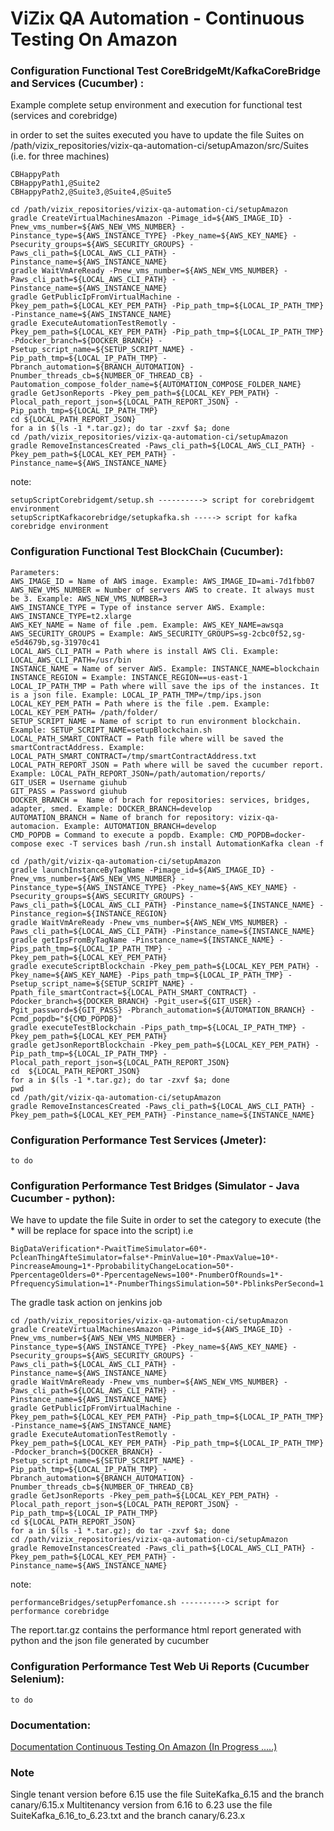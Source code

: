 # ViZix QA Automation - Continuous Testing On Amazon

### Configuration Functional Test CoreBridgeMt/KafkaCoreBridge and Services (Cucumber) :

Example complete setup environment and execution for functional test (services and corebridge)

in order to set the suites executed you have to update the file Suites on /path/vizix_repositories/vizix-qa-automation-ci/setupAmazon/src/Suites
(i.e. for three machines)

```
CBHappyPath
CBHappyPath1,@Suite2
CBHappyPath2,@Suite3,@Suite4,@Suite5
```

```
cd /path/vizix_repositories/vizix-qa-automation-ci/setupAmazon
gradle CreateVirtualMachinesAmazon -Pimage_id=${AWS_IMAGE_ID} -Pnew_vms_number=${AWS_NEW_VMS_NUMBER} -Pinstance_type=${AWS_INSTANCE_TYPE} -Pkey_name=${AWS_KEY_NAME} -Psecurity_groups=${AWS_SECURITY_GROUPS} -Paws_cli_path=${LOCAL_AWS_CLI_PATH} -Pinstance_name=${AWS_INSTANCE_NAME}
gradle WaitVmAreReady -Pnew_vms_number=${AWS_NEW_VMS_NUMBER} -Paws_cli_path=${LOCAL_AWS_CLI_PATH} -Pinstance_name=${AWS_INSTANCE_NAME}
gradle GetPublicIpFromVirtualMachine -Pkey_pem_path=${LOCAL_KEY_PEM_PATH} -Pip_path_tmp=${LOCAL_IP_PATH_TMP} -Pinstance_name=${AWS_INSTANCE_NAME}
gradle ExecuteAutomationTestRemotly -Pkey_pem_path=${LOCAL_KEY_PEM_PATH} -Pip_path_tmp=${LOCAL_IP_PATH_TMP} -Pdocker_branch=${DOCKER_BRANCH} -Psetup_script_name=${SETUP_SCRIPT_NAME} -Pip_path_tmp=${LOCAL_IP_PATH_TMP} -Pbranch_automation=${BRANCH_AUTOMATION} -Pnumber_threads_cb=${NUMBER_OF_THREAD_CB} -Pautomation_compose_folder_name=${AUTOMATION_COMPOSE_FOLDER_NAME}
gradle GetJsonReports -Pkey_pem_path=${LOCAL_KEY_PEM_PATH} -Plocal_path_report_json=${LOCAL_PATH_REPORT_JSON} -Pip_path_tmp=${LOCAL_IP_PATH_TMP}
cd ${LOCAL_PATH_REPORT_JSON}
for a in $(ls -1 *.tar.gz); do tar -zxvf $a; done
cd /path/vizix_repositories/vizix-qa-automation-ci/setupAmazon
gradle RemoveInstancesCreated -Paws_cli_path=${LOCAL_AWS_CLI_PATH} -Pkey_pem_path=${LOCAL_KEY_PEM_PATH} -Pinstance_name=${AWS_INSTANCE_NAME}
```
note:

```
setupScriptCorebridgemt/setup.sh ----------> script for corebridgemt environment
setupScriptKafkacorebridge/setupkafka.sh -----> script for kafka corebridge environment
```
### Configuration Functional  Test BlockChain (Cucumber):

```
Parameters:
AWS_IMAGE_ID = Name of AWS image. Example: AWS_IMAGE_ID=ami-7d1fbb07
AWS_NEW_VMS_NUMBER = Number of servers AWS to create. It always must be 3. Example: AWS_NEW_VMS_NUMBER=3
AWS_INSTANCE_TYPE = Type of instance server AWS. Example: AWS_INSTANCE_TYPE=t2.xlarge 
AWS_KEY_NAME = Name of file .pem. Example: AWS_KEY_NAME=awsqa
AWS_SECURITY_GROUPS = Example: AWS_SECURITY_GROUPS=sg-2cbc0f52,sg-e5d4679b,sg-31970c41
LOCAL_AWS_CLI_PATH = Path where is install AWS Cli. Example: LOCAL_AWS_CLI_PATH=/usr/bin
INSTANCE_NAME = Name of server AWS. Example: INSTANCE_NAME=blockchain 
INSTANCE_REGION = Example: INSTANCE_REGION==us-east-1
LOCAL_IP_PATH_TMP = Path where will save the ips of the instances. It is a json file. Example: LOCAL_IP_PATH_TMP=/tmp/ips.json 
LOCAL_KEY_PEM_PATH = Path where is the file .pem. Example: LOCAL_KEY_PEM_PATH= /path/folder/ 
SETUP_SCRIPT_NAME = Name of script to run environment blockchain. Example: SETUP_SCRIPT_NAME=setupBlockchain.sh 
LOCAL_PATH_SMART_CONTRACT = Path file where will be saved the smartContractAddress. Example: LOCAL_PATH_SMART_CONTRACT=/tmp/smartContractAddress.txt
LOCAL_PATH_REPORT_JSON = Path where will be saved the cucumber report. Example: LOCAL_PATH_REPORT_JSON=/path/automation/reports/
GIT_USER = Username giuhub
GIT_PASS = Password giuhub
DOCKER_BRANCH =  Name of brach for repositories: services, bridges, adapter, smed. Example: DOCKER_BRANCH=develop
AUTOMATION_BRANCH = Name of branch for repository: vizix-qa-automacion. Example: AUTOMATION_BRANCH=develop 
CMD_POPDB = Command to execute a popdb. Example: CMD_POPDB=docker-compose exec -T services bash /run.sh install AutomationKafka clean -f
```

```
cd /path/git/vizix-qa-automation-ci/setupAmazon
gradle launchInstanceByTagName -Pimage_id=${AWS_IMAGE_ID} -Pnew_vms_number=${AWS_NEW_VMS_NUMBER} -Pinstance_type=${AWS_INSTANCE_TYPE} -Pkey_name=${AWS_KEY_NAME} -Psecurity_groups=${AWS_SECURITY_GROUPS} -Paws_cli_path=${LOCAL_AWS_CLI_PATH} -Pinstance_name=${INSTANCE_NAME} -Pinstance_region=${INSTANCE_REGION}
gradle WaitVmAreReady -Pnew_vms_number=${AWS_NEW_VMS_NUMBER} -Paws_cli_path=${LOCAL_AWS_CLI_PATH} -Pinstance_name=${INSTANCE_NAME}
gradle getIpsFromByTagName -Pinstance_name=${INSTANCE_NAME} -Pips_path_tmp=${LOCAL_IP_PATH_TMP} -Pkey_pem_path=${LOCAL_KEY_PEM_PATH}
gradle executeScriptBlockchain -Pkey_pem_path=${LOCAL_KEY_PEM_PATH} -Pkey_name=${AWS_KEY_NAME} -Pips_path_tmp=${LOCAL_IP_PATH_TMP} -Psetup_script_name=${SETUP_SCRIPT_NAME} -Ppath_file_smartContract=${LOCAL_PATH_SMART_CONTRACT} -Pdocker_branch=${DOCKER_BRANCH} -Pgit_user=${GIT_USER} -Pgit_password=${GIT_PASS} -Pbranch_automation=${AUTOMATION_BRANCH} -Pcmd_popdb="${CMD_POPDB}"
gradle executeTestBlockchain -Pips_path_tmp=${LOCAL_IP_PATH_TMP} -Pkey_pem_path=${LOCAL_KEY_PEM_PATH}
gradle getJsonReportBlockchain -Pkey_pem_path=${LOCAL_KEY_PEM_PATH} -Pip_path_tmp=${LOCAL_IP_PATH_TMP} -Plocal_path_report_json=${LOCAL_PATH_REPORT_JSON}
cd  ${LOCAL_PATH_REPORT_JSON}
for a in $(ls -1 *.tar.gz); do tar -zxvf $a; done
pwd
cd /path/git/vizix-qa-automation-ci/setupAmazon
gradle RemoveInstancesCreated -Paws_cli_path=${LOCAL_AWS_CLI_PATH} -Pkey_pem_path=${LOCAL_KEY_PEM_PATH} -Pinstance_name=${INSTANCE_NAME}
```
### Configuration Performance Test Services (Jmeter):
```
to do
```
### Configuration Performance Test Bridges (Simulator - Java Cucumber - python):
We have to update the file Suite in order to set the category to execute (the * will be replace for space into the script)
i.e
```
BigDataVerification*-PwaitTimeSimulator=60*-PcleanThingAfteSimulator=false*-PminValue=10*-PmaxValue=10*-PincreaseAmoung=1*-PprobabilityChangeLocation=50*-PpercentageOlders=0*-PpercentageNews=100*-PnumberOfRounds=1*-PfrequencySimulation=1*-PnumberThingsSimulation=50*-PblinksPerSecond=1
```


The gradle task action on jenkins job
```
cd /path/vizix_repositories/vizix-qa-automation-ci/setupAmazon
gradle CreateVirtualMachinesAmazon -Pimage_id=${AWS_IMAGE_ID} -Pnew_vms_number=${AWS_NEW_VMS_NUMBER} -Pinstance_type=${AWS_INSTANCE_TYPE} -Pkey_name=${AWS_KEY_NAME} -Psecurity_groups=${AWS_SECURITY_GROUPS} -Paws_cli_path=${LOCAL_AWS_CLI_PATH} -Pinstance_name=${AWS_INSTANCE_NAME}
gradle WaitVmAreReady -Pnew_vms_number=${AWS_NEW_VMS_NUMBER} -Paws_cli_path=${LOCAL_AWS_CLI_PATH} -Pinstance_name=${AWS_INSTANCE_NAME}
gradle GetPublicIpFromVirtualMachine -Pkey_pem_path=${LOCAL_KEY_PEM_PATH} -Pip_path_tmp=${LOCAL_IP_PATH_TMP} -Pinstance_name=${AWS_INSTANCE_NAME}
gradle ExecuteAutomationTestRemotly -Pkey_pem_path=${LOCAL_KEY_PEM_PATH} -Pip_path_tmp=${LOCAL_IP_PATH_TMP} -Pdocker_branch=${DOCKER_BRANCH} -Psetup_script_name=${SETUP_SCRIPT_NAME} -Pip_path_tmp=${LOCAL_IP_PATH_TMP} -Pbranch_automation=${BRANCH_AUTOMATION} -Pnumber_threads_cb=${NUMBER_OF_THREAD_CB}
gradle GetJsonReports -Pkey_pem_path=${LOCAL_KEY_PEM_PATH} -Plocal_path_report_json=${LOCAL_PATH_REPORT_JSON} -Pip_path_tmp=${LOCAL_IP_PATH_TMP}
cd ${LOCAL_PATH_REPORT_JSON}
for a in $(ls -1 *.tar.gz); do tar -zxvf $a; done
cd /path/vizix_repositories/vizix-qa-automation-ci/setupAmazon
gradle RemoveInstancesCreated -Paws_cli_path=${LOCAL_AWS_CLI_PATH} -Pkey_pem_path=${LOCAL_KEY_PEM_PATH} -Pinstance_name=${AWS_INSTANCE_NAME}
```

note:

```
performanceBridges/setupPerfomance.sh ----------> script for performance corebridge
```

The report.tar.gz contains the performance html report generated with python and the json file generated by cucumber

### Configuration Performance Test Web Ui Reports (Cucumber Selenium):
```
to do
```
### Documentation:

[Documentation Continuous Testing On Amazon (In Progress .....)](link)

### Note
Single tenant version before 6.15 use the file SuiteKafka_6.15 and the branch canary/6.15.x
Multitenancy version from 6.16 to 6.23 use the file SuiteKafka_6.16_to_6.23.txt and the branch canary/6.23.x